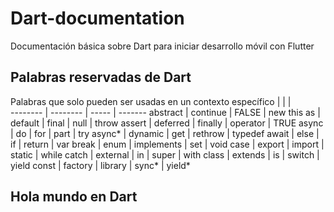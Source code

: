 # Dart-documentation
Documentación básica sobre Dart para iniciar desarrollo móvil con Flutter

## Palabras reservadas de Dart
Palabras que solo pueden ser usadas en un contexto específico
         |          |       |        
-------- | -------- | ----- | -------
abstract | continue | FALSE | new this
as | default | final | null | throw
assert | deferred | finally | operator | TRUE
async | do | for | part | try
async* | dynamic | get | rethrow | typedef
await | else | if | return | var
break | enum | implements | set | void
case | export | import | static | while
catch | external | in | super | with
class | extends | is | switch | yield
const | factory | library | sync* | yield*

## Hola mundo en Dart
```

```

